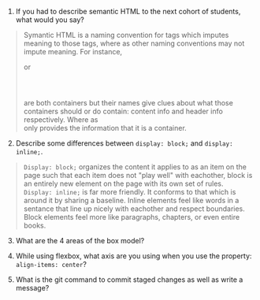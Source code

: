 1. If you had to describe semantic HTML to the next cohort of students, what would you say?
> Symantic HTML is a naming convention for tags which imputes meaning to those tags, where as other naming conventions may not impute meaning. For instance, <section></section> or <header></header> are both containers but their names give clues about what those containers should or do contain: content info and header info respectively. Where as <div></div> only provides the information that it is a container.  
2. Describe some differences between ```display: block;``` and ```display: inline;```.
>```Display: block;``` organizes the content it applies to as an item on the page such that each item does not "play well" with eachother, block is an entirely new element on the page with its own set of rules. ```Display: inline;``` is far more friendly. It conforms to that which is around it by sharing a baseline. Inline elements feel like words in a sentance that line up nicely with eachother and respect boundaries. Block elements feel more like paragraphs, chapters, or even entire books.   
3. What are the 4 areas of the box model?

4. While using flexbox, what axis are you using when you use the property: ```align-items: center```?

5. What is the git command to commit staged changes as well as write a message? 